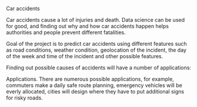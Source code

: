 Car accidents

Car accidents cause a lot of injuries and death. Data science can be used for good, and finding out why and how car accidents happen helps authorities and people prevent different fatalities.

Goal of the project is to predict car accidents using different features such as road conditions, weather condition, geolocation of the incident, the day of the week and time of the incident and other possible features. 

Finding out possible causes of accidents will have a number of applications:

Applications.
There are numerous possible applications, for example, commuters make a daily safe route planning, emergency vehicles will be everly allocated, cities will design where they have to put additional signs for risky roads. 
